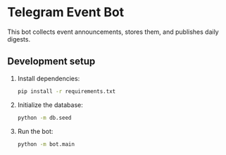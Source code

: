 # Telegram Event Bot

This bot collects event announcements, stores them, and publishes daily digests.

## Development setup

1. Install dependencies:
   ```bash
   pip install -r requirements.txt
   ```
2. Initialize the database:
   ```bash
   python -m db.seed
   ```
3. Run the bot:
   ```bash
   python -m bot.main
   ```
